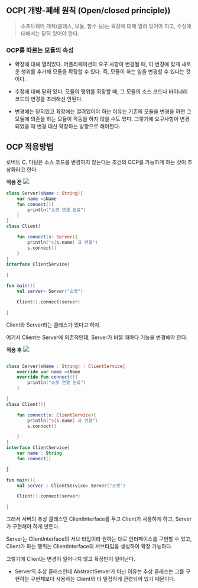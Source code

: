 ## OCP(	개방-폐쇄 원칙 (Open/closed principle))
> 소프트웨어 개체(클래스, 모듈, 함수 등)는 확장에 대해 열려 있어야 하고, 수정에 대해서는 닫혀 있어야 한다. 

### **OCP를 따르는 모듈의 속성**
*  확장에 대해 열려있다. 어플리케이션의 요구 사항이 변경될 때, 이 변경에 맞게 새로운 행위를 추가해 모듈을 확장할 수 있다. 즉, 모듈이 하는 일을 변경할 수 있다는 것이다.

* 수정에 대해 닫혀 있다. 모듈의 행위를 확장할 때, 그 모듈의 소스 코드나 바이너리 코드의 변경을 초래해선 안된다.

* 변경에는 닫혀있고 확장에는 열려있어야 하는 이유는
기존의 모듈을 변경을 하면 그 모듈에 의존을 하는 모듈이 작동을 하지 않을 수도 있다. 그렇기에 요구사항이 변경되었을 때 변경 대신 확장하는 방향으로 해야한다.

## OCP 적용방법

로버트 C. 마틴은 소스 코드를 변경하지 않는다는 조건의 OCP를 가능하게 하는 것이 추상화라고 한다.

**적용 전**
![](https://postfiles.pstatic.net/MjAxOTA4MTFfMjQ4/MDAxNTY1NTI5ODUyMjc1.-klmjNH5olJ9zLHTQVx6-yEFU3CcdrS4KDsuNhF-ykcg.glRiMljkP-GOdbL7ypY0mgUlywuN-wYxO-wQ6f4g-mYg.JPEG.jwyoon25/56.JPG?type=w773)
```kt
class Server(sName : String){
    var name =sName
    fun connect(){
        println("소켓 연결 완료")
    }
}
class Client{

    fun connect(s: Server){
        println("${s.name} 과 연결")
        s.connect()
    }
}
interface ClientService{

}

fun main(){
    val server= Server("소켓")

    Client().connect(server)

}
```
Client와 Server라는 클래스가 있다고 하자. 

여기서 Client는 Server에 의존적인데, Server가 바뀔 때마다 기능을 변경해야 한다. 



**적용 후**
![](https://postfiles.pstatic.net/MjAxOTA4MTFfMjc0/MDAxNTY1NTMwMTQ5NTUz.9ngRA5Rgji0ddHk2gXA5BLKuxMEPgapkyRPwloftKAog.LYG0BN4zP126V3kP0FI2HoE1QpQfejzLYR5eHyi6uJIg.JPEG.jwyoon25/57.JPG?type=w773)
```kt

class Server(sName : String) : ClientService{
    override var name =sName
    override fun connect(){
        println("소켓 연결 완료")
    }

}
class Client(){

    fun connect(s: ClientService){
        println("${s.name} 과 연결")
        s.connect()

    }
}
interface ClientService{
    var name : String
    fun connect()

}

fun main(){
    val server : ClientService= Server("소켓")

    Client().connect(server)

}

```
그래서 서버의 추상 클래스인 ClientInterface를 두고 Client가 사용하게 하고, Server가 구현해야 하게 만든다. 

Server는 ClientInterface의 서브 타입이라 원하는 대로 인터페이스를 구현할 수 있고, Client가 하는 행위는 ClientInterface의 서브타입을 생성하여 확장 가능하다.


그렇기에 Client는 변경이 일어나지 않고 확장만이 일어난다.

* Server의 추상 클래스인데 AbstractServer가 아닌 이유는 추상 클래스는 그를 구현하는 구현체보다 사용하는 Client와 더 밀접하게 관련되어 있기 때문이다. 





